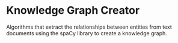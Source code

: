 # Knowledge Graph Creator

Algorithms that extract the relationships between entities from text documents using the spaCy library to create a knowledge graph.
